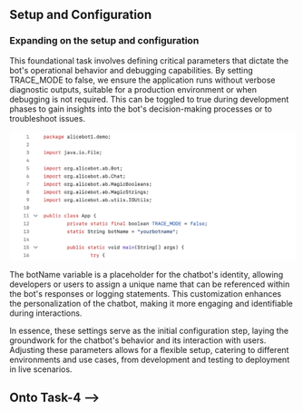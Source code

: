 ## Setup and Configuration

### Expanding on the setup and configuration
This foundational task involves defining critical parameters that dictate the bot's operational behavior and debugging capabilities. By setting TRACE_MODE to false, we ensure the application runs without verbose diagnostic outputs, suitable for a production environment or when debugging is not required. This can be toggled to true during development phases to gain insights into the bot's decision-making processes or to troubleshoot issues.

![Setting up the project](/images/5.png)


The botName variable is a placeholder for the chatbot's identity, allowing developers or users to assign a unique name that can be referenced within the bot's responses or logging statements. This customization enhances the personalization of the chatbot, making it more engaging and identifiable during interactions.

In essence, these settings serve as the initial configuration step, laying the groundwork for the chatbot's behavior and its interaction with users. Adjusting these parameters allows for a flexible setup, catering to different environments and use cases, from development and testing to deployment in live scenarios.

## Onto Task-4 -->
